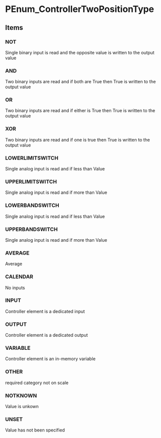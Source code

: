 # PEnum_ControllerTwoPositionType


<!-- end of short definition -->
## Items

### NOT
Single binary input is read and the opposite value is written to the output value

### AND
Two binary inputs are read and if both are True then True is written to the output value

### OR
Two binary inputs are read and if either is True then True is written to the output value

### XOR
Two binary inputs are read and if one is true then True is written to the output value

### LOWERLIMITSWITCH
Single analog input is read and if less than Value

### UPPERLIMITSWITCH
Single analog input is read and if more than Value

### LOWERBANDSWITCH
Single analog input is read and if less than Value

### UPPERBANDSWITCH
Single analog input is read and if more than Value

### AVERAGE
Average

### CALENDAR
No inputs

### INPUT
Controller element is a dedicated input

### OUTPUT
Controller element is a dedicated output

### VARIABLE
Controller element is an in-memory variable

### OTHER
required category not on scale

### NOTKNOWN
Value is unkown

### UNSET
Value has not been specified
